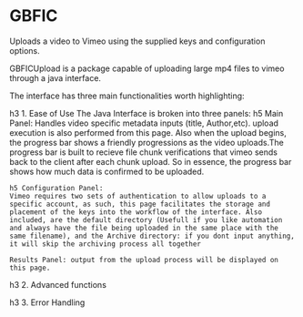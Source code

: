 GBFIC
=====

Uploads a video to Vimeo using the supplied keys and configuration options.


GBFICUpload is a package capable of uploading large mp4 files to vimeo through a java interface. 

The interface has three main functionalities worth highlighting:

h3 1. Ease of Use
   The Java Interface is broken into three panels:
    h5 Main Panel: 
    Handles video specific metadata inputs (title, Author,etc). upload execution is also performed from this page. Also when the upload begins, the progress bar shows a friendly progressions as the video uploads.The progress bar is built to recieve file chunk verifications that vimeo sends back to the client after each chunk upload. So in essence, the progress bar shows how much data is confirmed to be uploaded.
    
    h5 Configuration Panel: 
    Vimeo requires two sets of authentication to allow uploads to a specific account, as such, this page facilitates the storage and placement of the keys into the workflow of the interface. Also included, are the default directory (Usefull if you like automation and always have the file being uploaded in the same place with the same filename), and the Archive directory: if you dont input anything, it will skip the archiving process all together

    Results Panel: output from the upload process will be displayed on this page. 
      
h3 2. Advanced functions
  
h3 3. Error Handling
